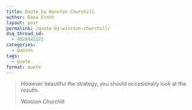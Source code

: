 ```yaml
---
title: Quote by Winston Churchill
author: Dana Ernst
layout: post
permalink: /quote-by-winston-churchill/
dsq_thread_id:
  - 4020442372
categories:
  - Quotes
tags:
  - quote
format: quote
---
```


<blockquote>
<p>However beautiful the strategy, you should occasionally look at the results.</p>
<footer>Winston Churchill</footer>
</blockquote>

